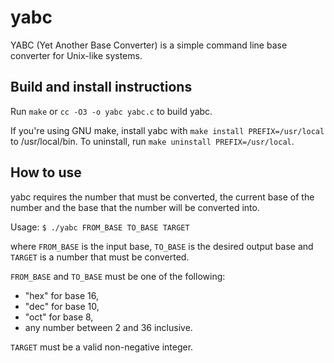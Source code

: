 # yabc
YABC (Yet Another Base Converter) is a simple command line base converter for Unix-like systems.

## Build and install instructions
Run `make` or `cc -O3 -o yabc yabc.c` to build yabc.

If you're using GNU make, install yabc with `make install PREFIX=/usr/local`
to /usr/local/bin. To uninstall, run `make uninstall PREFIX=/usr/local`.

## How to use
yabc requires the number that must be converted, the current base of the number and the base that the number will be converted into.

Usage:
`$ ./yabc FROM_BASE TO_BASE TARGET`

where `FROM_BASE` is the input base, `TO_BASE` is the desired output base and `TARGET` is a number that must be converted.

`FROM_BASE` and `TO_BASE` must be one of the following:
 - "hex" for base 16,
 - "dec" for base 10,
 - "oct" for base 8,
 - any number between 2 and 36 inclusive.

`TARGET` must be a valid non-negative integer.

